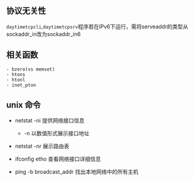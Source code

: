 


## 协议无关性
`daytimetcpcli`,`daytimetcpsrv`程序若在IPv6下运行，需将serveaddr的类型从sockaddr_in改为sockaddr_in6

## 相关函数
    - bzero(vs memset)
    - htons
    - htonl
    - inet_pton


## unix 命令

- netstat -ni 提供网络接口信息
    
    - -n 以数值形式展示接口地址
- netstat -nr 展示路由表


- ifconfig etho 查看网络接口详细信息

- ping -b broadcast_addr 找出本地网络中的所有主机 